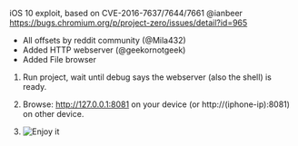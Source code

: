 iOS 10 exploit, based on CVE-2016-7637/7644/7661 @ianbeer
https://bugs.chromium.org/p/project-zero/issues/detail?id=965
- All offsets by reddit community (@Mila432)
- Added HTTP webserver (@geekornotgeek)
- Added File browser

1) Run project, wait until debug says the webserver (also the shell) is ready.

2) Browse: http://127.0.0.1:8081 on your device (or http://(iphone-ip):8081) on other device.

3) ![Enjoy it](http://i0.kym-cdn.com/photos/images/newsfeed/000/103/740/Me%20Gusta.png)